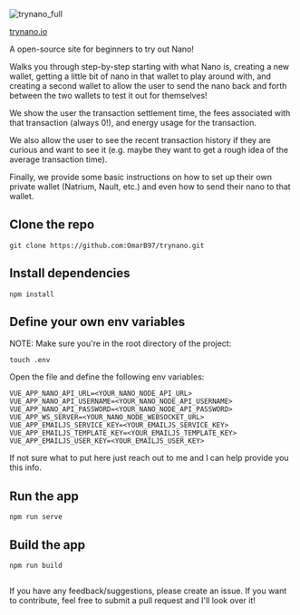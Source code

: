 ![trynano_full](https://user-images.githubusercontent.com/21279036/109429629-84da3f80-79b1-11eb-8b73-83f456d67301.png)


[trynano.io](https://www.trynano.io)


A open-source site for beginners to try out Nano!

Walks you through step-by-step starting with what Nano is, creating a new wallet, getting a little bit of nano in that wallet to play around with, and creating a second wallet to allow the user to send the nano back and forth between the two wallets to test it out for themselves! 

We show the user the transaction settlement time, the fees associated with that transaction (always 0!), and energy usage for the transaction. 

We also allow the user to see the recent transaction history if they are curious and want to see it (e.g. maybe they want to get a rough idea of the average transaction time).

Finally, we provide some basic instructions on how to set up their own private wallet (Natrium, Nault, etc.) and even how to send their nano to that wallet.


## Clone the repo

```
git clone https://github.com:OmarB97/trynano.git
```

## Install dependencies

```
npm install 
```

## Define your own env variables

NOTE: Make sure you're in the root directory of the project:

```
touch .env
```

Open the file and define the following env variables:

```
VUE_APP_NANO_API_URL=<YOUR_NANO_NODE_API_URL>
VUE_APP_NANO_API_USERNAME=<YOUR_NANO_NODE_API_USERNAME>
VUE_APP_NANO_API_PASSWORD=<YOUR_NANO_NODE_API_PASSWORD>
VUE_APP_WS_SERVER=<YOUR_NANO_NODE_WEBSOCKET_URL>
VUE_APP_EMAILJS_SERVICE_KEY=<YOUR_EMAILJS_SERVICE_KEY>
VUE_APP_EMAILJS_TEMPLATE_KEY=<YOUR_EMAILJS_TEMPLATE_KEY>
VUE_APP_EMAILJS_USER_KEY=<YOUR_EMAILJS_USER_KEY>
```

If not sure what to put here just reach out to me and I can help provide you this info.


## Run the app

```
npm run serve
```

## Build the app

```
npm run build
```

##

If you have any feedback/suggestions, please create an issue. If you want to contribute, feel free to submit a pull request and I'll look over it!
